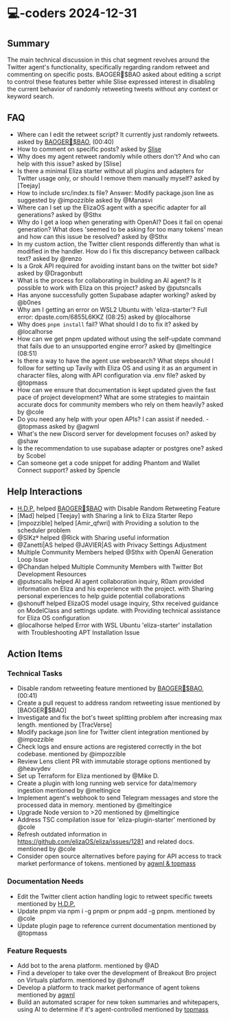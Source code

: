 # 💻-coders 2024-12-31

## Summary
The main technical discussion in this chat segment revolves around the Twitter agent's functionality, specifically regarding random retweet and commenting on specific posts. BAOGER🌟$BAO asked about editing a script to control these features better while Slise expressed interest in disabling the current behavior of randomly retweeting tweets without any context or keyword search.

## FAQ
- Where can I edit the retweet script? It currently just randomly retweets. asked by [BAOGER🌟$BAO](00:13), (00:40)
- How to comment on specific posts? asked by [Slise](00:52)
- Why does my agent retweet randomly while others don't? And who can help with this issue? asked by [Slise]
- Is there a minimal Eliza starter without all plugins and adapters for Twitter usage only, or should I remove them manually myself? asked by [Teejay]
- How to include src/index.ts file? Answer: Modify package.json line as suggested by @impozzible asked by @Manasvi
- Where can I set up the ElizaOS agent with a specific adapter for all generations? asked by @Sthx
- Why do I get a loop when generating with OpenAI? Does it fail on openai generation? What does 'seemed to be asking for too many tokens' mean and how can this issue be resolved? asked by @Sthx
- In my custom action, the Twitter client responds differently than what is modified in the handler. How do I fix this discrepancy between callback text? asked by @renzo
- Is a Grok API required for avoiding instant bans on the twitter bot side? asked by @Dragonbutt
- What is the process for collaborating in building an AI agent? Is it possible to work with Eliza on this project? asked by @putsncalls
- Has anyone successfully gotten Supabase adapter working? asked by @b0nes
- Why am I getting an error on WSL2 Ubuntu with 'eliza-starter'? Full error: dpaste.com/6855L6KKZ (08:25) asked by @localhorse
- Why does `pnpm install` fail? What should I do to fix it? asked by @localhorse
- How can we get pnpm updated without using the self-update command that fails due to an unsupported engine error? asked by @meltingice (08:51)
- Is there a way to have the agent use websearch? What steps should I follow for setting up Tavily with Eliza OS and using it as an argument in character files, along with API configuration via .env file? asked by @topmass
- How can we ensure that documentation is kept updated given the fast pace of project development? What are some strategies to maintain accurate docs for community members who rely on them heavily? asked by @cole
- Do you need any help with your open APIs? I can assist if needed. - @topmass asked by @agwnl
- What's the new Discord server for development focuses on? asked by @shaw
- Is the recommendation to use supabase adapter or postgres one? asked by Scobel
- Can someone get a code snippet for adding Phantom and Wallet Connect support? asked by Spencle

## Help Interactions
- [H.D.P.](00:38) helped [BAOGER🌟$BAO](00:41) with Disable Random Retweeting Feature
- [Mad] helped [Teejay] with Sharing a link to Eliza Starter Repo
- [impozzible] helped [Amir_qfwri] with Providing a solution to the scheduler problem
- @SlKzᵍ helped @Rick with Sharing useful information
- @Zanetti|AS helped @JAVIER|AS with Privacy Settings Adjustment
- Multiple Community Members helped @Sthx with OpenAI Generation Loop Issue
- @Chandan helped Multiple Community Members with Twitter Bot Development Resources
- @putsncalls helped AI agent collaboration inquiry, R0am provided information on Eliza and his experience with the project. with Sharing personal experiences to help guide potential collaborations
- @shonuff helped ElizaOS model usage inquiry, Sthx received guidance on ModelClass and settings update. with Providing technical assistance for Eliza OS configuration
- @localhorse helped Error with WSL Ubuntu 'eliza-starter' installation with Troubleshooting APT Installation Issue

## Action Items

### Technical Tasks
- Disable random retweeting feature mentioned by [BAOGER🌟$BAO](00:35), (00:41)
- Create a pull request to address random retweeting issue mentioned by [BAOGER🌟$BAO]
- Investigate and fix the bot's tweet splitting problem after increasing max length. mentioned by [TracVerse]
- Modify package.json line for Twitter client integration mentioned by @impozzible
- Check logs and ensure actions are registered correctly in the bot codebase. mentioned by @impozzible
- Review Lens client PR with immutable storage options mentioned by @heavydev
- Set up Terraform for Eliza mentioned by @Mike D.
- Create a plugin with long running web service for data/memory ingestion mentioned by @meltingice
- Implement agent's webhook to send Telegram messages and store the processed data in memory. mentioned by @meltingice
- Upgrade Node version to >20 mentioned by @meltingice
- Address TSC compilation issue for 'eliza-plugin-starter' mentioned by @cole
- Refresh outdated information in https://github.com/elizaOS/eliza/issues/1281 and related docs. mentioned by @cole
- Consider open source alternatives before paying for API access to track market performance of tokens. mentioned by [agwnl & topmass](10:35)

### Documentation Needs
- Edit the Twitter client action handling logic to retweet specific tweets mentioned by [H.D.P.](00:38)
- Update pnpm via npm i -g pnpm or pnpm add -g pnpm. mentioned by @cole
- Update plugin page to reference current documentation mentioned by @topmass

### Feature Requests
- Add bot to the arena platform. mentioned by @AD
- Find a developer to take over the development of Breakout Bro project on Virtuals platform. mentioned by @shonuff
- Develop a platform to track market performance of agent tokens mentioned by [agwnl](10:29)
- Build an automated scraper for new token summaries and whitepapers, using AI to determine if it's agent-controlled mentioned by [topmass](10:34)
